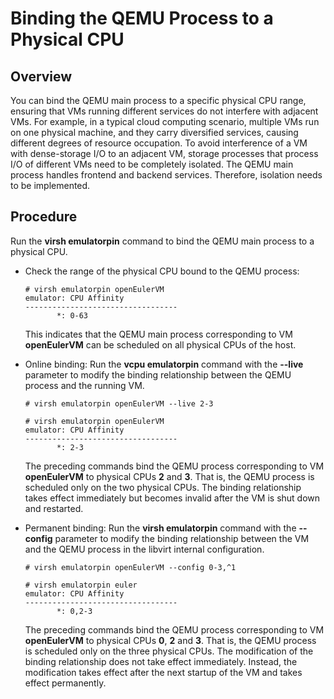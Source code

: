 # Binding the QEMU Process to a Physical CPU<a name="EN-US_TOPIC_0187048010"></a>

## Overview<a name="section16814337154515"></a>

You can bind the QEMU main process to a specific physical CPU range, ensuring that VMs running different services do not interfere with adjacent VMs. For example, in a typical cloud computing scenario, multiple VMs run on one physical machine, and they carry diversified services, causing different degrees of resource occupation. To avoid interference of a VM with dense-storage I/O to an adjacent VM, storage processes that process I/O of different VMs need to be completely isolated. The QEMU main process handles frontend and backend services. Therefore, isolation needs to be implemented.

## Procedure<a name="section7210341134512"></a>

Run the  **virsh emulatorpin**  command to bind the QEMU main process to a physical CPU.

-   Check the range of the physical CPU bound to the QEMU process:

    ```
    # virsh emulatorpin openEulerVM
    emulator: CPU Affinity
    ----------------------------------
           *: 0-63
    ```

    This indicates that the QEMU main process corresponding to VM  **openEulerVM**  can be scheduled on all physical CPUs of the host.

-   Online binding: Run the  **vcpu emulatorpin**  command with the  **--live**  parameter to modify the binding relationship between the QEMU process and the running VM.

    ```
    # virsh emulatorpin openEulerVM --live 2-3
    
    # virsh emulatorpin openEulerVM
    emulator: CPU Affinity
    ----------------------------------
           *: 2-3
    ```

    The preceding commands bind the QEMU process corresponding to VM  **openEulerVM**  to physical CPUs  **2**  and  **3**. That is, the QEMU process is scheduled only on the two physical CPUs. The binding relationship takes effect immediately but becomes invalid after the VM is shut down and restarted.

-   Permanent binding: Run the  **virsh emulatorpin**  command with the  **--config**  parameter to modify the binding relationship between the VM and the QEMU process in the libvirt internal configuration.

    ```
    # virsh emulatorpin openEulerVM --config 0-3,^1
    
    # virsh emulatorpin euler
    emulator: CPU Affinity
    ----------------------------------
           *: 0,2-3
    ```

    The preceding commands bind the QEMU process corresponding to VM  **openEulerVM**  to physical CPUs  **0**,  **2**  and  **3**. That is, the QEMU process is scheduled only on the three physical CPUs. The modification of the binding relationship does not take effect immediately. Instead, the modification takes effect after the next startup of the VM and takes effect permanently. 


